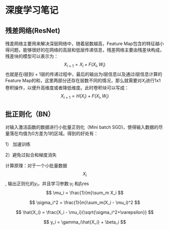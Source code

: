 # 深度学习笔记

## 残差网络(ResNet)

残差网络主要用来解决深层网络中，随着层数越高，Feature Map包含的特征越小得问题，能够很好的在网络的高层和低层传递信息，残差网络主要由残差块构成，残差块的模型可以表示为：
$$
X_{i+1} = X_i + F(X_i, W_i)
$$
也就是在$i$层到$i+1$层的传递过程中，最后的输出为$i$层信息以及通过$i$层信息计算的Feature Map的和，这里两部分还存在层数不同的情况，那么就需要对$X_i$进行1x1卷积操作，以便升高维度或者降低维度。此时卷积块可以写成：
$$
X_{i+1} = H(X_i) + F(X_i, W_i)
$$

## 批正则化（BN）

对输入激活函数的数据进行小批量正则化（Mini batch SGD)，使得输入数据的尽量落在均值为0方差为1的区域。得到的好处有：

1） 加速训练

2）避免过拟合和梯度消失

计算原理：对于一个小批量数据$$X_i$$, 输出正则化的$y_i$，并且学习参数:$\gamma_i$ 和$\beta_i$res
$$
\mu_i = \frac{1}{m}\sum_m X_i
$$

$$
\sigma_i^2 = \frac{1}{m}\sum_m(X_i - \mu_i)^2
$$

$$
\hat{X_i} = \frac{X_i - \mu_i}{\sqrt{\sigma_i^2+\varepsilon}} 
$$

$$
y_i = \gamma_i\hat{X_i} + \beta_i
$$

